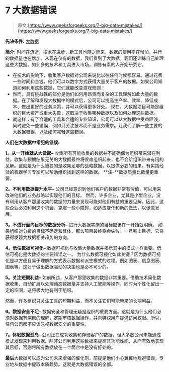 # 7 大数据错误

> 原文:[https://www.geeksforgeeks.org/7-big-data-mistakes/](https://www.geeksforgeeks.org/7-big-data-mistakes/)

**先决条件:** [大数据](https://www.geeksforgeeks.org/what-is-big-data/)

**简介:**
时间在流逝，技术在进步，新工具也随之而来，数据的使用率在增加，并行的数据量也在增加。从现在仅有的数据，我们看到了大数据。我们还训练自己处理这些大数据。如此多的技术和工具进入市场，训练有素的人开始研究它。

*   在技术的影响下，收集客户数据对公司来说比以往任何时候都容易。通过花费一些时间和金钱，他们可以以数字方式获得大量关于客户的数据。如果公司知道如何利用这些数据，它们就能改变游戏规则！
*   然而，具有挑战性的部分是他们如何用昂贵而复杂的工具理解如此大量的数据。在了解和发现大数据中的模式后，公司可以提高生产率、效率、降低成本、做出更好的业务决策，并可以获得更多好处。
    现在，大数据项目可能是组织的巨大资产或重大失败，这取决于收集哪种数据以及如何处理这些数据。
*   就这样；有了合适的工具和合适的专业知识，公司可以从大数据中受益匪浅，同时避免一些错误，例如只关注技术而不是业务需求。让我们了解一些主要的大数据错误，以及如何减轻这些错误。

**人们在大数据中常犯的错误:**

**1。从一开始就从大做起–**
收集所有可能收集的数据并不能确保为组织带来潜在利益。收集与预期结果无关的大数据最终将很难组织起来，也不会给组织带来有用的见解。这就是为什么重要的是收集足够的战略数据，以提供必要的结果。有实践经验的机器学习专家可以帮助组织找到这样的数据。
**注–**数据质量比数量更重要。

**2。不利用数据提升水平–**
公司已经意识到他们客户的数据非常有价值，可以用来改进他们的业务战略以实现他们的目标。
然而，许多企业，尤其是小型企业，没有利用从客户那里收集的数据的力量来发现可能对他们有益的重要见解。因此，这些企业必须利用这个机会，克服一些小障碍，如适应变化和新的做法，以促进发展。

**3。不进行面向目标的数据分析–**
进行大数据实施的目标应该在一开始就明确。
如果组织对分析的目标不确定和具体，那么项目最终将会失败。一旦列出目标，它将获得发现大数据相关趋势的方向。

**4。低估数据可视化–**
数据可视化与收集大量数据并揭示其中的模式一样重要。低估可视化是大数据的主要错误之一。
为什么数据可视化如此关键？因为数据可视化是以方便且易于理解的方式表示数据和派生模式的过程。例如图表、信息图表、图表等。这对于做出数据驱动的决策也是必不可少的。

**5。关注短期利益–**
如前所述，从客户那里收集的数据非常重要。借助技术简化数据收集、自动扩展以处理动态数据量并支持人工智能等操作，同时为个性化留出一定的空间，这将极大地有利于组织。

然而，许多组织只关注工具的短期利益，而不关注它们可能带来的长期利益。

**6。数据安全不足–**
数据安全和管理无疑是组织的重要方面。这就是为什么他们必须对数据有深刻的理解，定期审核数据操作，并向特权用户提供访问权限。所以，任何公司都不应该忽视数据安全的重要性。

**7。休眠数据孤岛–**
公司正在成功收集和存储客户的数据，但大多数公司未能通过模式发现来利用数据。除非公司利用这些数据来提高其功能性能，从而有效地实现其目标，否则将所有数据放在一个筒仓中是没有好处的。

**最后**大数据可以成为公司未来增强的催化剂，前提是他们小心翼翼地规避错误，专业地从数据中提取本质趋势。这就是大数据错误的全部。